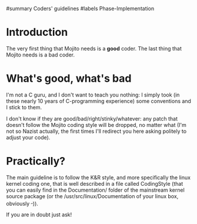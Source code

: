﻿#summary Coders' guidelines
#labels Phase-Implementation

# Introduction #
The very first thing that Mojito needs is a **good** coder. The last thing that Mojito needs is a bad coder.

# What's good, what's bad #
I'm not a C guru, and I don't want to teach you nothing: I simply took (in these nearly 10 years of C-programming experience) some conventions and I stick to them.

I don't know if they are good/bad/right/stinky/whatever: any patch that doesn't follow the Mojito coding style will be dropped, no matter what (I'm not so Nazist actually, the first times I'll redirect you here asking politely to adjust your code).

# Practically? #
The main guideline is to follow the K&R style, and more specifically the linux kernel coding one, that is well described in a file called CodingStyle (that you can easily find in the Documentation/ folder of the mainstream kernel source package (or the /usr/src/linux/Documentation of your linux box, obviously <sup>_</sup>)).

If you are in doubt just ask!